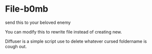 # File-b0mb
send this to your beloved enemy

You can modify this to rewrite file instead of creating new.

Diffuser is a simple script use to delete whatever cursed foldername is cough out.
